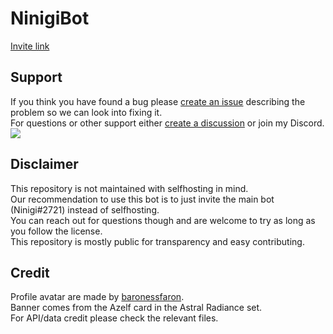 # NinigiBot
<a href="https://discord.com/oauth2/authorize?client_id=592760951103684618">Invite link</a>
## Support
If you think you have found a bug please [create an issue](https://github.com/Glazelf/NinigiBot/issues/new?assignees=Glazelf&labels=bug&template=bug_report.md) describing the problem so we can look into fixing it.  
For questions or other support either [create a discussion](https://github.com/Glazelf/NinigiBot/discussions) or join my Discord.  
[<img src="https://canary.discordapp.com/api/guilds/549214833858576395/widget.png?style=banner2">](https://discord.gg/2gkybyu)
## Disclaimer
This repository is not maintained with selfhosting in mind.   
Our recommendation to use this bot is to just invite the main bot (Ninigi#2721) instead of selfhosting.  
You can reach out for questions though and are welcome to try as long as you follow the license.  
This repository is mostly public for transparency and easy contributing.
## Credit
Profile avatar are made by [baronessfaron](https://sprites.pmdcollab.org/#/0482).  
Banner comes from the Azelf card in the Astral Radiance set.  
For API/data credit please check the relevant files.
